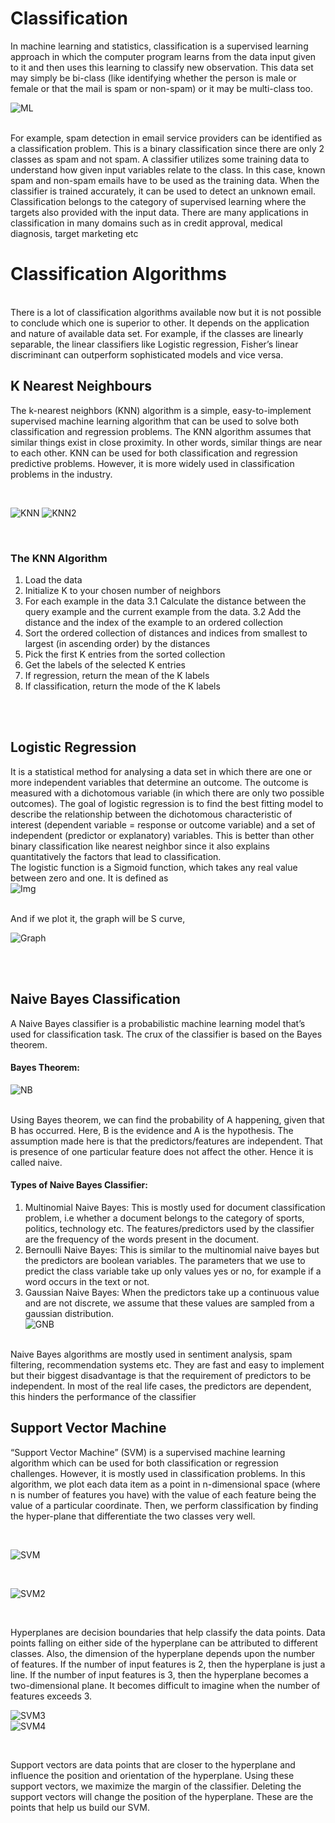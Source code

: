 # Classification
In machine learning and statistics, classification is a supervised learning approach in which the computer program learns from the data 
input given to it and then uses this learning to classify new observation. This data set may simply be bi-class (like identifying whether 
the person is male or female or that the mail is spam or non-spam) or it may be multi-class too.
<br>

![ML](https://miro.medium.com/max/599/0*SbLLq8PDBbxkMO6X.png)

<br>
For example, spam detection in email service providers can be identified as a classification problem. This is a binary classification
since there are only 2 classes as spam and not spam. A classifier utilizes some training data to understand how given input variables 
relate to the class. In this case, known spam and non-spam emails have to be used as the training data. When the classifier is trained
accurately, it can be used to detect an unknown email. <br>
Classification belongs to the category of supervised learning where the targets also provided with the input data. There are many
applications in classification in many domains such as in credit approval, medical diagnosis, target marketing etc
<br>

# Classification Algorithms

<br>
There is a lot of classification algorithms available now but it is not possible to conclude which one is superior to other. It depends on 
the application and nature of available data set. For example, if the classes are linearly separable, the linear classifiers like Logistic
regression, Fisher’s linear discriminant can outperform sophisticated models and vice versa.
<br>

## K Nearest Neighbours
The k-nearest neighbors (KNN) algorithm is a simple, easy-to-implement supervised machine learning algorithm that can be used to solve both
classification and regression problems.
The KNN algorithm assumes that similar things exist in close proximity. In other words, similar things are near to each other. KNN can be 
used for both classification and regression predictive problems. However, it is more widely used in classification problems in the
industry.

<br>

![KNN](https://camo.githubusercontent.com/73ca4c78c884d1d1cb654df85378cbbab9b76e54/68747470733a2f2f7777772e616e616c79746963737669646879612e636f6d2f77702d636f6e74656e742f75706c6f6164732f323031342f31302f7363656e6172696f312e706e67)
![KNN2](https://camo.githubusercontent.com/d551c83c63d841f282a76dd73439fe0cfbe87e2f/68747470733a2f2f7777772e616e616c79746963737669646879612e636f6d2f77702d636f6e74656e742f75706c6f6164732f323031342f31302f7363656e6172696f322e706e67)

<br>

### The KNN Algorithm
1. Load the data
2. Initialize K to your chosen number of neighbors
3. For each example in the data
3.1 Calculate the distance between the query example and the current example from the data.
3.2 Add the distance and the index of the example to an ordered collection
4. Sort the ordered collection of distances and indices from smallest to largest (in ascending order) by the distances
5. Pick the first K entries from the sorted collection
6. Get the labels of the selected K entries
7. If regression, return the mean of the K labels
8. If classification, return the mode of the K labels

<br> <br>

## Logistic Regression
It is a statistical method for analysing a data set in which there are one or more independent variables that determine an outcome. The
outcome is measured with a dichotomous variable (in which there are only two possible outcomes). The goal of logistic regression is to 
find the best fitting model to describe the relationship between the dichotomous characteristic of interest 
(dependent variable = response or outcome variable) and a set of independent (predictor or explanatory) variables. This is better than 
other binary classification like nearest neighbor since it also explains quantitatively the factors that lead to classification.
<br>
The logistic function is a Sigmoid function, which takes any real value between zero and one. It is defined as <br>
![Img](https://miro.medium.com/max/192/1*xtIMx01jy4myAo1N8bbSCA.png)

<br>
And if we plot it, the graph will be S curve, <br>

![Graph](https://miro.medium.com/max/355/1*DmZ86NmgX2syazCKtkcJsA.png)

<br> <br>

## Naive Bayes Classification
A Naive Bayes classifier is a probabilistic machine learning model that’s used for classification task. The crux of the classifier is based on the Bayes theorem. <br>
#### Bayes Theorem:
![NB](https://miro.medium.com/max/510/1*tjcmj9cDQ-rHXAtxCu5bRQ.png) 

<br>
Using Bayes theorem, we can find the probability of A happening, given that B has occurred. Here, B is the evidence and A is the hypothesis. The assumption made here is that the predictors/features are independent. That is presence of one particular feature does not affect the other. Hence it is called naive. <br>

#### Types of Naive Bayes Classifier:
1. Multinomial Naive Bayes:
This is mostly used for document classification problem, i.e whether a document belongs to the category of sports, politics, technology etc. The features/predictors used by the classifier are the frequency of the words present in the document. <br>
2. Bernoulli Naive Bayes:
This is similar to the multinomial naive bayes but the predictors are boolean variables. The parameters that we use to predict the class variable take up only values yes or no, for example if a word occurs in the text or not. <br>
3. Gaussian Naive Bayes:
When the predictors take up a continuous value and are not discrete, we assume that these values are sampled from a gaussian distribution. <br>
![GNB](https://miro.medium.com/max/422/1*AYsUOvPkgxe3j1tEj2lQbg.gif)

<br>
Naive Bayes algorithms are mostly used in sentiment analysis, spam filtering, recommendation systems etc. They are fast and easy to implement but their biggest disadvantage is that the requirement of predictors to be independent. In most of the real life cases, the predictors are dependent, this hinders the performance of the classifier

## Support Vector Machine
“Support Vector Machine” (SVM) is a supervised machine learning algorithm which can be used for both classification or regression challenges. However,  it is mostly used in classification problems. In this algorithm, we plot each data item as a point in n-dimensional space (where n is number of features you have) with the value of each feature being the value of a particular coordinate. Then, we perform classification by finding the hyper-plane that differentiate the two classes very well.

<br>

![SVM](https://miro.medium.com/max/300/0*9jEWNXTAao7phK-5.png)

<br>

![SVM2](https://miro.medium.com/max/300/0*0o8xIA4k3gXUDCFU.png)

<br>

Hyperplanes are decision boundaries that help classify the data points. Data points falling on either side of the hyperplane can be attributed to different classes. Also, the dimension of the hyperplane depends upon the number of features. If the number of input features is 2, then the hyperplane is just a line. If the number of input features is 3, then the hyperplane becomes a two-dimensional plane. It becomes difficult to imagine when the number of features exceeds 3.

![SVM3](https://miro.medium.com/max/1418/1*ZpkLQf2FNfzfH4HXeMw4MQ.png) <br>
![SVM4](https://miro.medium.com/max/755/0*ecA4Ls8kBYSM5nza.jpg)

<br>

Support vectors are data points that are closer to the hyperplane and influence the position and orientation of the hyperplane. Using these support vectors, we maximize the margin of the classifier. Deleting the support vectors will change the position of the hyperplane. These are the points that help us build our SVM.
